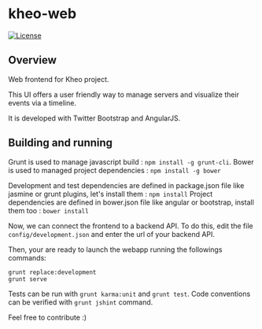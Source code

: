 # kheo-web
[![License](http://img.shields.io/:license-mit-blue.svg)](http://doge.mit-license.org)

## Overview
Web frontend for Kheo project. 

This UI offers a user friendly way to manage servers and visualize their events via a timeline. 

It is developed with Twitter Bootstrap and AngularJS.

## Building and running
Grunt is used to manage javascript build : `npm install -g grunt-cli`.
Bower is used to managed project dependencies : `npm install -g bower`

Development and test dependencies are defined in package.json file like jasmine or grunt plugins, let's install them : `npm install`
Project dependencies are defined in bower.json file like angular or bootstrap, install them too : `bower install`

Now, we can connect the frontend to a backend API. To do this, edit the file `config/development.json` and enter the url of your backend API.

Then, your are ready to launch the webapp running the followings commands:
```
grunt replace:development
grunt serve
```

Tests can be run with `grunt karma:unit` and `grunt test`.
Code conventions can be verified with `grunt jshint` command.

Feel free to contribute :)